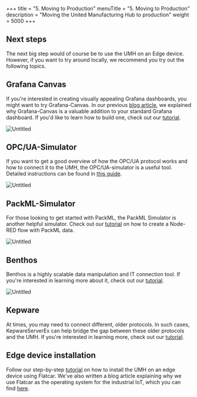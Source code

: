 +++
title = "5. Moving to Production"
menuTitle = "5. Moving to Production"
description = "Moving the United Manufacturing Hub to production"
weight = 5000
+++

## Next steps

The next big step would of course be to use the UMH on an Edge device.
However, if you want to try around locally, we recommend you try out the following topics.

## Grafana Canvas

If you're interested in creating visually appealing Grafana dashboards, you might want to try Grafana-Canvas. In our previous [blog article](https://www.umh.app/post/building-shopfloor-dashboards-with-the-united-manufacturing-hub-and-grafana-canvas), we explained why Grafana-Canvas is a valuable addition to your standard Grafana dashboard. If you'd like to learn how to build one, check out our [tutorial](https://learn.umh.app/guides/advanced/data-visualization/canvas-grafana/).

![Untitled](/images/getstarted/movingToProduction/getStartedMTPCanvas.png?width=70%)

## OPC/UA-Simulator

If you want to get a good overview of how the OPC/UA protocol works and how to connect it to the UMH, the OPC/UA-simulator is a useful tool. Detailed instructions can be found in [this guide](https://learn.umh.app/guides/getstarted/data-manipulation/creating-node-red-flow-with-simulated-opcua-data/).

![Untitled](/images/getstarted/movingToProduction/getStartedMTPopcua.png?width=70%)

## PackML-Simulator

For those looking to get started with PackML, the PackML Simulator is another helpful simulator. Check out our [tutorial](https://learn.umh.app/guides/getstarted/data-manipulation/creating-a-node-red-flow-with-packml-data/) on how to create a Node-RED flow with PackML data.

![Untitled](/images/getstarted/movingToProduction/getStartedMTPPackMLStateModel.png)


## Benthos

Benthos is a highly scalable data manipulation and IT connection tool. If you're interested in learning more about it, check out our [tutorial](https://learn.umh.app/guides/troubleshootingcommunity/umh/using-benthos/).

![Untitled](/images/getstarted/movingToProduction/getStartedMTPBenthos.png)


## Kepware

At times, you may need to connect different, older protocols. In such cases, KepwareServerEx can help bridge the gap between these older protocols and the UMH. If you're interested in learning more, check out our [tutorial](https://learn.umh.app/guides/troubleshootingcommunity/others/kepware-opcua/).

## Edge device installation

Follow our step-by-step [tutorial](/docs/production-guide/installation/installation-guide-flatcar) on how to install the UMH on an edge device using Flatcar. We've also written a blog article explaining why we use Flatcar as the operating system for the industrial IoT, which you can find [here](https://www.umh.app/post/flatcar-as-the-operating-system-of-the-industrial-iot).


